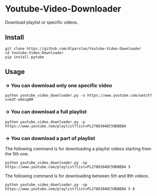 # Youtube-Video-Downloader
Download playlist or specific videos.

## Install
```
git clone https://github.com/4lparslan/Youtube-Video-Downloader
cd Youtube-Video-Downloader
pip install pytube
```
## Usage
### -> You can download only one specific video
```
python youtube_video_downloader.py -o https://www.youtube.com/watch?v=hdT-o9VuqRM
```
### -> You can download a full playlist
```
python youtube_video_downloader.py -p https://www.youtube.com/playlist?list=PL2788304DC59DBEB4
```
### -> You can download a part of playlist
The following command is for downloading a playlist videos starting from the 5th one.
```
python youtube_video_downloader.py -sp https://www.youtube.com/playlist?list=PL2788304DC59DBEB4 5
```
The following command is for downloading between 5th and 8th videos.
```
python youtube_video_downloader.py -sp https://www.youtube.com/playlist?list=PL2788304DC59DBEB4 5 8
```
